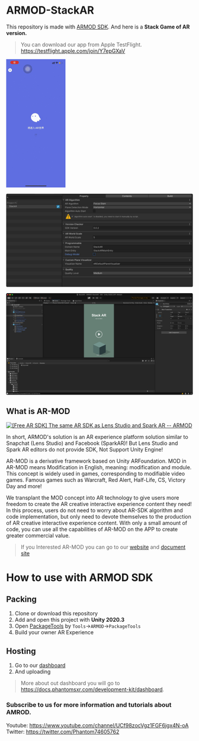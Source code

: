 # ARMOD-StackAR
This repository is made with [ARMOD SDK](!https://phantomsxr.com).
And here is a **Stack Game of AR version.**

> You can download our app from Apple TestFlight.
> https://testflight.apple.com/join/Y7epGXaV

![](PreviewScreenShot/Preview.gif)

![](PreviewScreenShot/PackageTools.jpg)

![](PreviewScreenShot/UnityScreen.jpg)

## What is AR-MOD

[![[Free AR SDK] The same AR SDK as Lens Studio and Spark AR -- ARMOD](https://res.cloudinary.com/marcomontalbano/image/upload/v1625650836/video_to_markdown/images/youtube--WHeBJ9EpJb8-c05b58ac6eb4c4700831b2b3070cd403.jpg)](https://youtu.be/WHeBJ9EpJb8 "[Free AR SDK] The same AR SDK as Lens Studio and Spark AR -- ARMOD")

In short, ARMOD's solution is an AR experience platform solution similar to Snapchat (Lens Studio) and Facebook (SparkAR)! But Lens Studio and Spark AR editors do not provide SDK, Not Support Unity Engine!

AR-MOD is a derivative framework based on Unity ARFoundation. MOD in AR-MOD means Modification in English, meaning: modification and module. This concept is widely used in games, corresponding to modifiable video games. Famous games such as Warcraft, Red Alert, Half-Life, CS, Victory Day and more!

We transplant the MOD concept into AR technology to give users more freedom to create the AR creative interactive experience content they need! In this process, users do not need to worry about AR-SDK algorithm and code implementation, but only need to devote themselves to the production of AR creative interactive experience content. With only a small amount of code, you can use all the capabilities of AR-MOD on the APP to create greater commercial value.

>If you Interested AR-MOD you can go to our [website](!https://phantomsxr.com) and [document site](!https://docs.phantomsxr.com/)


# How to use with ARMOD SDK

## Packing
1. Clone or download this repository
2. Add and open this project with **Unity 2020.3** 
3. Open [PackageTools](!https://docs.phantomsxr.com/development-kit/package-tools) by `Tools`->`ARMOD`->`PackageTools`
4. Build your owner AR Experience

## Hosting
1. Go to our [dashboard](!https://phantomsxr.com/dashboard/apps/)
2. And uploading

> More about out dashboard you will go to https://docs.phantomsxr.com/development-kit/dashboard.



### Subscribe to us for more information and tutorials about AMROD.

Youtube: https://www.youtube.com/channel/UCf98zocVgz1FGF6jgx4N-oA 
Twitter: https://twitter.com/Phantom74605762


